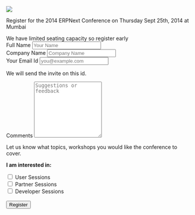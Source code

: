 <img src="/assets/erpnext_org/images/conf/erpnext-conf-14.png" class="img-responsive">

<p class="lead">Register for the 2014 ERPNext Conference on Thursday Sept 25th, 2014 at Mumbai</p>

<form style="max-width: 600px;" id="register">
	<div class="alert alert-info">We have limited seating capacity so register early</div>
<div class="row">
    <div class="col-md-12">
        <div style="position: static;" class="form-group">
            <label for="input-text-1" class="text-danger">Full Name</label>
            <input class="form-control" id="full_name" placeholder="Your Name" type="text">
        </div>
        <div style="position: static;" class="form-group">
            <label for="input-id-2" class="text-danger">Company Name</label>
            <input class="form-control" id="company_name" placeholder="Company Name" type="text">
        </div>
        <div style="position: static;" class="form-group">
            <label for="input-id-3" class="text-danger">Your Email Id</label>
            <input class="form-control" id="email_id" placeholder="you@example.com" type="email">
            <p class="help-block small">We will send the invite on this id.</p>
        </div>
        <div style="" class="form-group">
            <label for="input-id-4">Comments</label>
            <textarea class="form-control" id="comments" placeholder="Suggestions or feedback" style="height: 150px;"></textarea>
            <p class="help-block small">Let us know what topics, workshops you would like the conference to cover.</p>
        </div>
		<p><b>I am interested in:</b></p>
		<div class="row">
		    <div class="col-md-12">
		        <div style="position: static;" class="checkbox">
		            <label>
		                <input type="checkbox" id="is_user"> <span>User Sessions</span>
		            </label>
		        </div>
		    </div>
		</div>
		<div class="row">
		    <div class="col-md-12">
		        <div style="position: static;" class="checkbox">
		            <label>
		                <input type="checkbox" id="is_partner"> <span>Partner Sessions</span>
		            </label>
		        </div>
		    </div>
		</div>
		<div class="row">
		    <div class="col-md-12">
		        <div style="position: static;" class="checkbox">
		            <label>
		                <input type="checkbox" id="is_developer"> <span>Developer Sessions</span>
		            </label>
		        </div>
		    </div>
		</div>
		<br>
        <div class="form-group" style="padding-right: 20px; position: static;">
            <button type="submit" class="btn btn-primary btn-lg">Register</button>
        </div>
    </div>
</div>
</form>

<script>
frappe.ready(function() {
	$("form#register").on("submit", function() {
		var data = {};
		$.each(["full_name", "company_name", "email_id", "comments"], function(i, f) {
			data[f] = $("#" + f).val();
		});
		$.each(["is_user", "is_partner", "is_developer"], function(i, f) {
			data[f] = $("#" + f).prop("checked") ? 1 : 0;
		});

		if(!(data.full_name && data.company_name && data.email_id)) {
			frappe.msgprint("Please enter the mandatory fields (Your Name, Company Name and Email Id)");
			return false;
		};

		$.ajax({
			url: "/api/method/erpnext_org.helpers.register",
			method: "POST",
			data: {"data": JSON.stringify(data) },
			statusCode: {
				200: function(data) {
					if(data && data.message) {
						frappe.msgprint(data.message);
					} else {
						frappe.msgprint("Thank you for your registration. We will get in touch by email.");
						setTimeout(function() { location.href = "/conf" }, 3000);
					}
				}
			}
		}).always(function(data, status, xhr) {
			console.log(xhr);
			if(xhr.status!==200) {
				frappe.msgprint("There were errors. Please report at info@erpnext.com");
			}
		});

		return false;
	});
});
</script>
